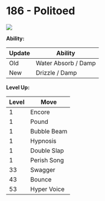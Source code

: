 # 186 - Politoed
![][186]

**Ability:**

Update | Ability
---    | ---
Old    | Water Absorb / Damp
New    | Drizzle / Damp

**Level Up:**

Level | Move
---   | ---
  1   | Encore
  1   | Pound
  1   | Bubble Beam
  1   | Hypnosis
  1   | Double Slap
  1   | Perish Song
 33   | Swagger
 43   | Bounce
 53   | Hyper Voice



[186]: /img/pokemon/186.png
